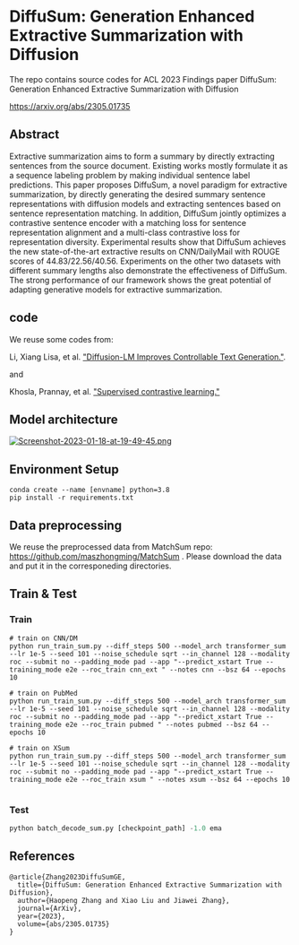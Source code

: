 # DiffuSum: Generation Enhanced Extractive Summarization with Diffusion

The repo contains source codes for ACL 2023 Findings paper DiffuSum: Generation Enhanced Extractive Summarization with Diffusion

https://arxiv.org/abs/2305.01735

## Abstract

Extractive summarization aims to form a summary by directly extracting sentences from the source document. Existing works mostly formulate it as a sequence labeling problem by making individual sentence label predictions. This paper proposes DiffuSum, a novel paradigm for extractive summarization, by directly generating the desired summary sentence representations with diffusion models and extracting sentences based on sentence representation matching. In addition, DiffuSum jointly optimizes a contrastive sentence encoder with a matching loss for sentence representation alignment and a multi-class contrastive loss for representation diversity. Experimental results show that DiffuSum achieves the new state-of-the-art extractive results on CNN/DailyMail with ROUGE scores of $44.83/22.56/40.56$. Experiments on the other two datasets with different summary lengths also demonstrate the effectiveness of DiffuSum. The strong performance of our framework shows the great potential of adapting generative models for extractive summarization.


## code


 We reuse some codes from:
 
 Li, Xiang Lisa, et al. ["Diffusion-LM Improves Controllable Text Generation."](https://github.com/XiangLi1999/Diffusion-LM).

 and 
 
 Khosla, Prannay, et al. ["Supervised contrastive learning."](https://github.com/google-research/google-research/tree/master/supcon)

## Model architecture

[![Screenshot-2023-01-18-at-19-49-45.png](https://i.postimg.cc/sgq0BRyn/Screenshot-2023-01-18-at-19-49-45.png)](https://postimg.cc/DSQcDHSs)

## Environment Setup

```shell
conda create --name [envname] python=3.8
pip install -r requirements.txt
```

## Data preprocessing

We reuse the preprocessed data from MatchSum repo: https://github.com/maszhongming/MatchSum .
Please download the data and put it in the corresponeding directories.

## Train & Test

### Train

```shell
# train on CNN/DM
python run_train_sum.py --diff_steps 500 --model_arch transformer_sum --lr 1e-5 --seed 101 --noise_schedule sqrt --in_channel 128 --modality roc --submit no --padding_mode pad --app "--predict_xstart True --training_mode e2e --roc_train cnn_ext " --notes cnn --bsz 64 --epochs 10

# train on PubMed
python run_train_sum.py --diff_steps 500 --model_arch transformer_sum --lr 1e-5 --seed 101 --noise_schedule sqrt --in_channel 128 --modality roc --submit no --padding_mode pad --app "--predict_xstart True --training_mode e2e --roc_train pubmed " --notes pubmed --bsz 64 --epochs 10

# train on XSum
python run_train_sum.py --diff_steps 500 --model_arch transformer_sum --lr 1e-5 --seed 101 --noise_schedule sqrt --in_channel 128 --modality roc --submit no --padding_mode pad --app "--predict_xstart True --training_mode e2e --roc_train xsum " --notes xsum --bsz 64 --epochs 10


```

### Test

```python
python batch_decode_sum.py [checkpoint_path] -1.0 ema
```
## References

```
@article{Zhang2023DiffuSumGE,
  title={DiffuSum: Generation Enhanced Extractive Summarization with Diffusion},
  author={Haopeng Zhang and Xiao Liu and Jiawei Zhang},
  journal={ArXiv},
  year={2023},
  volume={abs/2305.01735}
}
```
